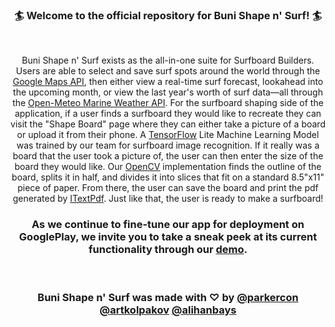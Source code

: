 
<p align="center" style="font-size:20px;">
	<h3 align="center">🏄 Welcome to the official repository for Buni Shape n' Surf! 🏄</h3>
	<br>
	<p align="center"
	<i align="center">Buni Shape n' Surf exists as the all-in-one suite for Surfboard Builders. Users are able to select and save surf spots around the world through the <a href="https://developers.google.com/maps">Google Maps API</a>, then either view a real-time surf forecast, lookahead into the upcoming month, or view the last year's worth of surf data—all through the <a href="https://open-meteo.com/en/docs/marine-weather-api">Open-Meteo Marine Weather API</a>. For the surfboard shaping side of the application, if a user finds a surfboard they would like to recreate they can visit the "Shape Board" page where they can either take a picture of a board or upload it from their phone. A <a href="https://www.tensorflow.org/">TensorFlow</a> Lite Machine Learning Model was trained by our team for surfboard image recognition. If it really was a board that the user took a picture of, the user can then enter the size of the board they would like. Our <a href=https://opencv.org/>OpenCV</a> implementation finds the outline of the board, splits it in half, and divides it into slices that fit on a standard 8.5"x11" piece of paper. From there, the user can save the board and print the pdf generated by <a href = "https://itextpdf.com/"> ITextPdf</a>. Just like that, the user is ready to make a surfboard! 
</i>
      <br>
	<h3 align="center">As we continue to fine-tune our app for deployment on GooglePlay, we invite you to take a sneak peek at its current functionality through our <a href=https://drive.google.com/file/d/1zh7W6SuQs9x4KpJnXv2BbXpaJwQ_1KpD/view?usp=sharing/>demo</a>.</h3>
	<br>
	<h3 align="center">Buni Shape n' Surf was made with ♡ by <a href="https://github.com/parkercon">@parkercon</a>  <a href="https://github.com/artkolpakov">@artkolpakov</a> <a href="https://github.com/alihanbays">@alihanbays</a></h3>
	<br>
</p>
<h1></h1>
